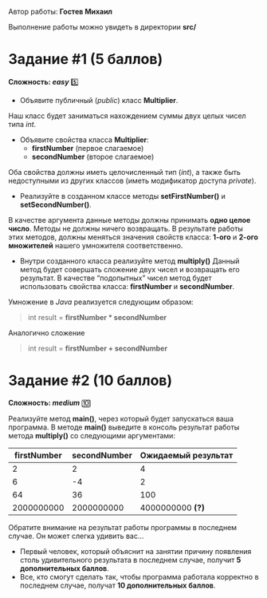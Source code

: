 Автор работы: **Гостев Михаил**

Выполнение работы можно увидеть в директории **src/**

# Задание #1 (5 баллов)

**Сложность: *easy*** :five:

- Объявите публичный (*public*) класс **Multiplier**.

Наш класс будет заниматься нахождением суммы двух целых чисел типа *int*.

- Объявите свойства класса **Multiplier**:
    - **firstNumber** (первое слагаемое)
    - **secondNumber** (второе слагаемое)

Оба свойства должны иметь целочисленный тип (*int*), а также быть недоступными из других классов (иметь модификатор доступа *private*).

- Реализуйте в созданном классе методы **setFirstNumber()** и **setSecondNumber()**.

В качестве аргумента
данные методы должны принимать **одно целое число**.
Методы не должны ничего возвращать.
В результате работы этих методов,
должны меняться значения свойств класса:
**1-ого** и **2-ого множителей** нашего умножителя соответственно.

- Внутри созданного класса реализуйте метод **multiply()**
Данный метод будет совершать сложение двух чисел и возвращать его результат.
В качестве “подопытных” чисел метод будет использовать свойства класса: **firstNumber** и **secondNumber**.

Умножение в *Java* реализуется следующим образом:

> int result = **firstNumber * secondNumber**

Аналогично сложение

> int result = **firstNumber + secondNumber**

# Задание #2 (10 баллов)

**Сложность: *medium*** :keycap_ten:

Реализуйте метод **main()**, через который будет запускаться ваша программа.
В методе **main()** выведите в консоль результат работы метода **multiply()** со следующими аргументами:

firstNumber | secondNumber |Ожидаемый результат |
------------| -------------|--------------------|
2|2|4
6|-4|2
64|36|100
2000000000|2000000000|4000000000 **(?)**

Обратите внимание на результат работы программы
в последнем случае.
Он может слегка удивить вас…

- Первый человек, который объяснит
на занятии причину появления
столь удивительного результата в последнем случае,
получит **5 дополнительных баллов**.
- Все, кто смогут сделать так,
чтобы программа работала корректно
в последнем случае,
получат **10 дополнительных баллов**.